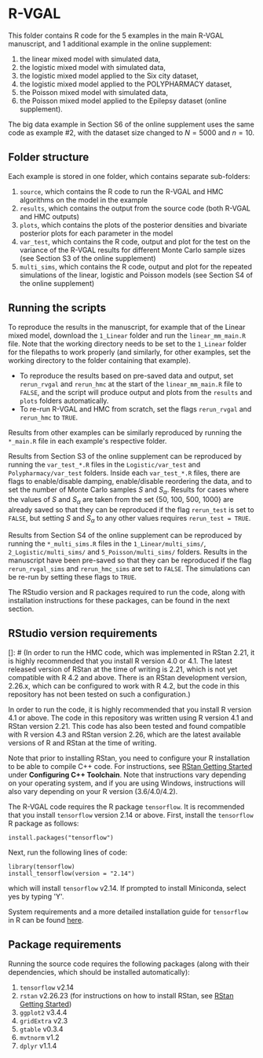 # R-VGAL

This folder contains R code for the 5 examples in the main R-VGAL manuscript, and 1 additional example in the online supplement: 
1. the linear mixed model with simulated data, 
2. the logistic mixed model with simulated data,
3. the logistic mixed model applied to the Six city dataset,  
4. the logistic mixed model applied to the POLYPHARMACY dataset,
5. the Poisson mixed model with simulated data,
6. the Poisson mixed model applied to the Epilepsy dataset (online supplement).

The big data example in Section S6 of the online supplement uses the same code as example #2, with the dataset size changed to $N = 5000$ and $n = 10$.

## Folder structure
Each example is stored in one folder, which contains separate sub-folders:
1. `source`, which contains the R code to run the R-VGAL and HMC algorithms on the model in the example
2. `results`, which contains the output from the source code (both R-VGAL and HMC outputs)
3. `plots`, which contains the plots of the posterior densities and bivariate posterior plots for each parameter in the model
4. `var_test`, which contains the R code, output and plot for the test on the variance of the R-VGAL results for different Monte Carlo sample sizes (see Section S3 of the online supplement)
5. `multi_sims`, which contains the R code, output and plot for the repeated simulations of the linear, logistic and Poisson models (see Section S4 of the online supplement)

## Running the scripts
To reproduce the results in the manuscript, for example that of the Linear mixed model, download the `1_Linear` folder and run the `linear_mm_main.R` file. Note that the working directory needs to be set to the `1_Linear` folder for the filepaths to work properly (and similarly, for other examples, set the working directory to the folder containing that example). 
- To reproduce the results based on pre-saved data and output, set `rerun_rvgal` and `rerun_hmc` at the start of the `linear_mm_main.R` file to `FALSE`, and the script will produce output and plots from the `results` and `plots` folders automatically. 
- To re-run R-VGAL and HMC from scratch, set the flags `rerun_rvgal` and `rerun_hmc` to `TRUE`. 

Results from other examples can be similarly reproduced by running the `*_main.R` file in each example's respective folder.

Results from Section S3 of the online supplement can be reproduced by running the `var_test_*.R` files in the `Logistic/var_test` and `Polypharmacy/var_test` folders. Inside each `var_test_*.R` files, there are flags to enable/disable damping, enable/disable reordering the data, and to set the number of Monte Carlo samples $S$ and $S_\alpha$. Results for cases where the values of $S$ and $S_\alpha$ are taken from the set {50, 100, 500, 1000} are already saved so that they can be reproduced if the flag `rerun_test` is set to `FALSE`, but setting $S$ and $S_\alpha$ to any other values requires `rerun_test = TRUE`.

Results from Section S4 of the online supplement can be reproduced by running the `*_multi_sims.R` files in the `1_Linear/multi_sims/`, `2_Logistic/multi_sims/` and `5_Poisson/multi_sims/` folders. Results in the manuscript have been pre-saved so that they can be reproduced if the flag `rerun_rvgal_sims` and `rerun_hmc_sims` are set to `FALSE`. The simulations can be re-run by setting these flags to `TRUE`.

The RStudio version and R packages required to run the code, along with installation instructions for these packages, can be found in the next section. 

## RStudio version requirements
[]: # (In order to run the HMC code, which was implemented in RStan 2.21, it is highly recommended that you install R version 4.0 or 4.1. The latest released version of RStan at the time of writing is 2.21, which is not yet compatible with R 4.2 and above. There is an RStan development version, 2.26.x, which can be configured to work with R 4.2, but the code in this repository has not been tested on such a configuration.)

In order to run the code, it is highly recommended that you install R version 4.1 or above. The code in this repository was written using R version 4.1 and RStan version 2.21. This code has also been tested and found compatible with R version 4.3 and RStan version 2.26, which are the latest available versions of R and RStan at the time of writing.

Note that prior to installing RStan, you need to configure your R installation to be able to compile C++ code. For instructions, see [RStan Getting Started](https://github.com/stan-dev/rstan/wiki/RStan-Getting-Started) under **Configuring C++ Toolchain**. Note that instructions vary depending on your operating system, and if you are using Windows, instructions will also vary depending on your R version (3.6/4.0/4.2). 

The R-VGAL code requires the R package `tensorflow`. It is recommended that you install `tensorflow` version 2.14 or above. First, install the `tensorflow` R package as follows:

```
install.packages("tensorflow")
```
Next, run the following lines of code:
```
library(tensorflow)
install_tensorflow(version = "2.14")
```
which will install `tensorflow` v2.14. If prompted to install Miniconda, select yes by typing 'Y'.

System requirements and a more detailed installation guide for `tensorflow` in R can be found [here](https://tensorflow.rstudio.com/install). 

## Package requirements 
Running the source code requires the following packages (along with their dependencies, which should be installed automatically):
1. `tensorflow` v2.14
2. `rstan` v2.26.23 (for instructions on how to install RStan, see [RStan Getting Started](https://github.com/stan-dev/rstan/wiki/RStan-Getting-Started))
3. `ggplot2` v3.4.4
4. `gridExtra` v2.3
5. `gtable` v0.3.4         
6. `mvtnorm` v1.2
7. `dplyr` v1.1.4
